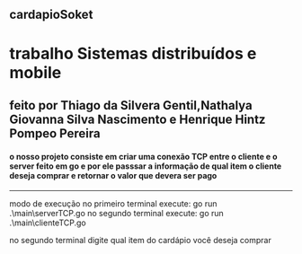 ## cardapioSoket

<h1>trabalho  Sistemas distribuídos e mobile </h1>
 <h2>feito por Thiago da Silvera Gentil,Nathalya Giovanna Silva Nascimento e Henrique Hintz Pompeo Pereira</h2>
<h4> o nosso projeto consiste em criar uma conexão TCP entre o cliente e o server feito em go e por ele passsar a informação de qual item o cliente deseja comprar e retornar o valor que devera ser pago </h4>

--------------------------------------------------------------------------------------------------------------
modo de execução
no primeiro terminal execute: go run .\main\serverTCP.go
no segundo terminal execute: go run .\main\clienteTCP.go

no segundo terminal digite qual item do cardápio você deseja comprar 
